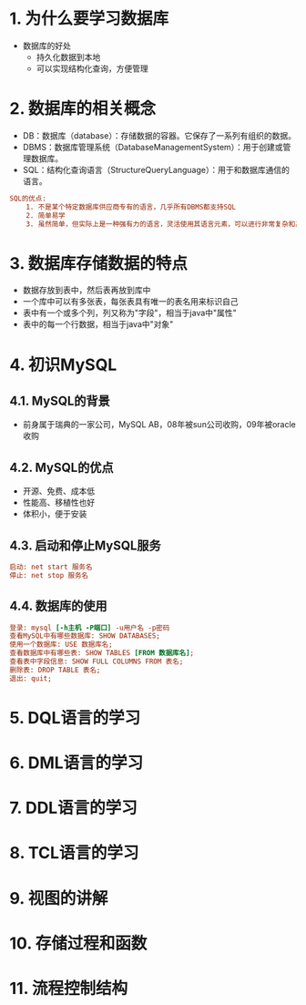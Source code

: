 # 1. 为什么要学习数据库

- 数据库的好处
  - 持久化数据到本地
  - 可以实现结构化查询，方便管理

# 2. 数据库的相关概念

- DB：数据库（database）：存储数据的容器。它保存了一系列有组织的数据。
- DBMS：数据库管理系统（DatabaseManagementSystem）：用于创建或管理数据库。
- SQL：结构化查询语言（StructureQueryLanguage）：用于和数据库通信的语言。

```ini
SQL的优点:
	1. 不是某个特定数据库供应商专有的语言，几乎所有DBMS都支持SQL
	2. 简单易学
	3. 虽然简单，但实际上是一种强有力的语言，灵活使用其语言元素，可以进行非常复杂和高级的数据库操作。
```

# 3. 数据库存储数据的特点

- 数据存放到表中，然后表再放到库中
- 一个库中可以有多张表，每张表具有唯一的表名用来标识自己
- 表中有一个或多个列，列又称为"字段"，相当于java中"属性"
- 表中的每一个行数据，相当于java中"对象"

# 4. 初识MySQL

## 4.1. MySQL的背景

- 前身属于瑞典的一家公司，MySQL AB，08年被sun公司收购，09年被oracle收购

## 4.2. MySQL的优点

- 开源、免费、成本低
- 性能高、移植性也好
- 体积小，便于安装

## 4.3. 启动和停止MySQL服务

```ini
启动: net start 服务名
停止: net stop 服务名
```

## 4.4. 数据库的使用

```ini
登录: mysql [-h主机 -P端口] -u用户名 -p密码
查看MySQL中有哪些数据库: SHOW DATABASES;
使用一个数据库: USE 数据库名;
查看数据库中有哪些表: SHOW TABLES [FROM 数据库名];
查看表中字段信息: SHOW FULL COLUMNS FROM 表名;
删除表: DROP TABLE 表名;
退出: quit;
```

# 5. DQL语言的学习

# 6. DML语言的学习

# 7. DDL语言的学习

# 8. TCL语言的学习

# 9. 视图的讲解

# 10. 存储过程和函数

# 11. 流程控制结构
